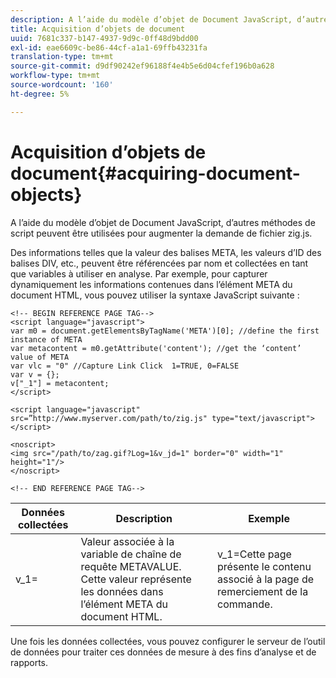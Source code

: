 ```yaml
---
description: A l’aide du modèle d’objet de Document JavaScript, d’autres méthodes de script peuvent être utilisées pour augmenter la demande de fichier zig.js.
title: Acquisition d’objets de document
uuid: 7681c337-b147-4937-9d9c-0ff48d9bdd00
exl-id: eae6609c-be86-44cf-a1a1-69ffb43231fa
translation-type: tm+mt
source-git-commit: d9df90242ef96188f4e4b5e6d04cfef196b0a628
workflow-type: tm+mt
source-wordcount: '160'
ht-degree: 5%

---
```


# Acquisition d’objets de document{#acquiring-document-objects}

A l’aide du modèle d’objet de Document JavaScript, d’autres méthodes de script peuvent être utilisées pour augmenter la demande de fichier zig.js.

Des informations telles que la valeur des balises META, les valeurs d’ID des balises DIV, etc., peuvent être référencées par nom et collectées en tant que variables à utiliser en analyse. Par exemple, pour capturer dynamiquement les informations contenues dans l’élément META du document HTML, vous pouvez utiliser la syntaxe JavaScript suivante :

```
<!-- BEGIN REFERENCE PAGE TAG--> 
<script language="javascript"> 
var m0 = document.getElementsByTagName('META')[0]; //define the first instance of META 
var metacontent = m0.getAttribute('content'); //get the ‘content’ value of META 
var vlc = "0" //Capture Link Click  1=TRUE, 0=FALSE 
var v = {}; 
v["_1"] = metacontent; 
</script> 
 
<script language="javascript" src=”http://www.myserver.com/path/to/zig.js" type="text/javascript"></script> 
 
<noscript> 
<img src="/path/to/zag.gif?Log=1&v_jd=1" border="0" width="1" height="1"/> 
</noscript> 
 
<!-- END REFERENCE PAGE TAG-->
```

| Données collectées | Description | Exemple |
|---|---|---|
| v_1= | Valeur associée à la variable de chaîne de requête METAVALUE. Cette valeur représente les données dans l’élément META du document HTML. | v_1=Cette page présente le contenu associé à la page de remerciement de la commande. |

Une fois les données collectées, vous pouvez configurer le serveur de l’outil de données pour traiter ces données de mesure à des fins d’analyse et de rapports.
